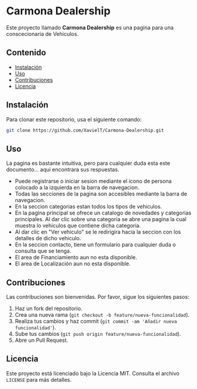 # Carmona Dealership

Este proyecto llamado **Carmona Dealership** es una pagina para una conscecionaria de Vehiculos.

## Contenido

- [Instalación](#instalación)
- [Uso](#uso)
- [Contribuciones](#contribuciones)
- [Licencia](#licencia)

## Instalación

Para clonar este repositorio, usa el siguiente comando:

```bash
git clone https://github.com/XavielT/Carmona-Dealership.git
```

## Uso

La pagina es bastante intuitiva, pero para cualquier duda esta este documento... aqui encontrara sus respuestas.

- Puede registrarse o iniciar sesion mediante el icono de persona colocado a la izquierda en la barra de navegacion.
- Todas las secciones de la pagina son accesibles mediante la barra de navegacion.
- En la seccion categorias estan todos los tipos de vehiculos.
- En la pagina principal se ofrece un catalogo de novedades y categorias principales. Al dar clic sobre una categoria se abre una pagina la cual muestra lo vehiculos que contiene dicha categoria.
- Al dar clic en "Ver vehiculo" se le redirigira hacia la seccion con los detalles de dicho vehiculo.
- En la seccion contacto, tiene un formulario para cualquier duda o consulta que se tenga.
- El area de Financiamiento aun no esta disponible.
- El area de Localización aun no esta disponible.

## Contribuciones

Las contribuciones son bienvenidas. Por favor, sigue los siguientes pasos:

1. Haz un fork del repositorio.
2. Crea una nueva rama (`git checkout -b feature/nueva-funcionalidad`).
3. Realiza tus cambios y haz commit (`git commit -am 'Añadir nueva funcionalidad'`).
4. Sube tus cambios (`git push origin feature/nueva-funcionalidad`).
5. Abre un Pull Request.

## Licencia

Este proyecto está licenciado bajo la Licencia MIT. Consulta el archivo `LICENSE` para más detalles.
